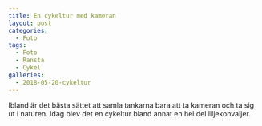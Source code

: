 ```yaml
---
title: En cykeltur med kameran
layout: post
categories:
  - Foto
tags:
  - Foto
  - Ransta
  - Cykel
galleries:
  - 2018-05-20-cykeltur
---
```


Ibland är det bästa sättet att samla tankarna bara att ta kameran och ta sig ut i naturen. Idag blev det en cykeltur bland annat en hel del liljekonvaljer.
